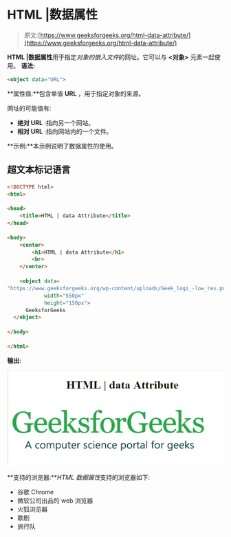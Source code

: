 # HTML |数据属性

> 原文:[https://www.geeksforgeeks.org/html-data-attribute/](https://www.geeksforgeeks.org/html-data-attribute/)

**HTML |数据属性**用于指定*对象的嵌入文件*的网址。它可以与 **<对象>** 元素一起使用。
**语法:**

```html
<object data="URL">
```

**属性值:**包含单值 **URL** ，用于指定对象的来源。

网址的可能值有:

*   **绝对 URL** :指向另一个网站。
*   **相对 URL** :指向网站内的一个文件。

**示例:**本示例说明了数据属性的使用。

## 超文本标记语言

```html
<!DOCTYPE html>
<html>

<head>
    <title>HTML | data Attribute</title>
</head>

<body>
    <center>
        <h1>HTML | data Attribute</h1>
        <br>
    </center>

    <object data=
"https://www.geeksforgeeks.org/wp-content/uploads/Geek_logi_-low_res.png"
            width="550px"
            height="150px">
      GeeksforGeeks
  </object>

</body>

</html>
```

**输出:**

![](img/6223cc1c744e797cdc2dcd1d82703d87.png)

**支持的浏览器:***HTML 数据属性*支持的浏览器如下:

*   谷歌 Chrome
*   微软公司出品的 web 浏览器
*   火狐浏览器
*   歌剧
*   旅行队